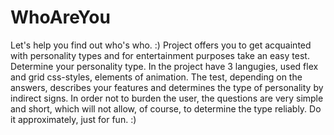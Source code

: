 # WhoAreYou
Let's help you find out who's who. :)
Project offers you to get acquainted with personality types and for entertainment purposes take an easy test. Determine your personality type.
In the project have 3 langugies, used flex and grid css-styles, elements of animation.
The test, depending on the answers, describes your features and determines the type of personality by indirect signs. 
In order not to burden the user, the questions are very simple and short, which will not allow, of course, to determine the type reliably. Do it approximately, just for fun. :)
